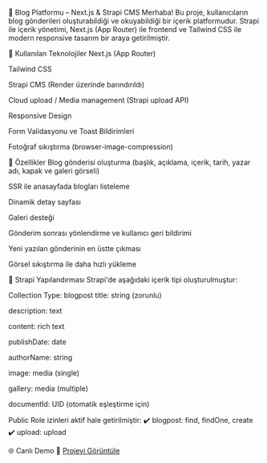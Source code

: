 📝 Blog Platformu – Next.js & Strapi CMS
Merhaba! Bu proje, kullanıcıların blog gönderileri oluşturabildiği ve okuyabildiği bir içerik platformudur. Strapi ile içerik yönetimi, Next.js (App Router) ile frontend ve Tailwind CSS ile modern responsive tasarım bir araya getirilmiştir.

🚀 Kullanılan Teknolojiler
Next.js (App Router)

Tailwind CSS

Strapi CMS (Render üzerinde barındırıldı)

Cloud upload / Media management (Strapi upload API)

Responsive Design

Form Validasyonu ve Toast Bildirimleri

Fotoğraf sıkıştırma (browser-image-compression)

📸 Özellikler
Blog gönderisi oluşturma (başlık, açıklama, içerik, tarih, yazar adı, kapak ve galeri görseli)

SSR ile anasayfada blogları listeleme

Dinamik detay sayfası

Galeri desteği

Gönderim sonrası yönlendirme ve kullanıcı geri bildirimi

Yeni yazılan gönderinin en üstte çıkması

Görsel sıkıştırma ile daha hızlı yükleme

📂 Strapi Yapılandırması
Strapi'de aşağıdaki içerik tipi oluşturulmuştur:

Collection Type: blogpost
title: string (zorunlu)

description: text

content: rich text

publishDate: date

authorName: string

image: media (single)

gallery: media (multiple)

documentId: UID (otomatik eşleştirme için)

Public Role izinleri aktif hale getirilmiştir:
✔️ blogpost: find, findOne, create
✔️ upload: upload

🌐 Canlı Demo
🔗 [Projeyi Görüntüle](https://blog-project-bice-iota.vercel.app/)
